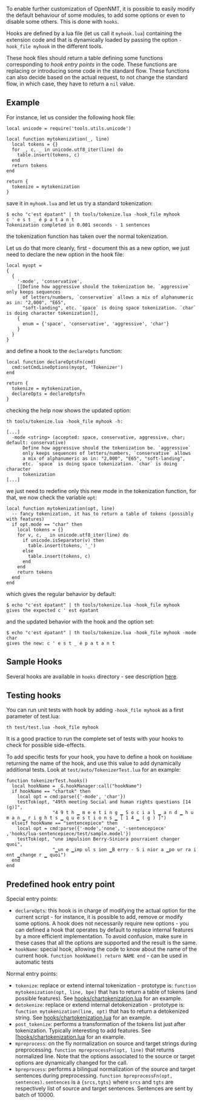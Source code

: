 To enable further customization of OpenNMT, it is possible to easily modify the default behaviour of some modules, to add some options or even to disable some others. This is done with `hooks`.

Hooks are defined by a lua file (let us call it `myhook.lua`) containing the extension code and that is dynamically loaded by passing the option `-hook_file myhook` in the different tools.

These hook files should return a table defining some functions corresponding to *hook entry points* in the code. These functions are replacing or introducing some code in the standard flow. These functions can also decide based on the actual request, to not change the standard flow, in which case, they have to return a `nil` value.

## Example

For instance, let us consider the following hook file:

```
local unicode = require('tools.utils.unicode')

local function mytokenization(_, line)
  local tokens = {}
  for _, c, _ in unicode.utf8_iter(line) do
    table.insert(tokens, c)
  end
  return tokens
end

return {
  tokenize = mytokenization
}
```

save it in `myhook.lua` and let us try a standard tokenization:

```
$ echo "c'est épatant" | th tools/tokenize.lua -hook_file myhook
c ' e s t _ é p a t a n t
Tokenization completed in 0.001 seconds - 1 sentences
```

the tokenization function has taken over the normal tokenization.

Let us do that more cleanly, first - document this as a new option, we just need to declare the new option in the hook file:

```
local myopt =
{
  {
    '-mode', 'conservative',
    [[Define how aggressive should the tokenization be. `aggressive` only keeps sequences
      of letters/numbers, `conservative` allows a mix of alphanumeric as in: "2,000", "E65",
      "soft-landing", etc. `space` is doing space tokenization. `char` is doing character tokenization]],
    {
      enum = {'space', 'conservative', 'aggressive', 'char'}
    }
  }
}
```

and define a hook to the `declareOpts` function:

```
local function declareOptsFn(cmd)
  cmd:setCmdLineOptions(myopt, 'Tokenizer')
end

return {
  tokenize = mytokenization,
  declareOpts = declareOptsFn
}
```

checking the help now shows the updated option:

```
th tools/tokenize.lua -hook_file myhook -h:

[...]
  -mode <string> (accepted: space, conservative, aggressive, char; default: conservative)
      Define how aggressive should the tokenization be. `aggressive` 
      only keeps sequences of letters/numbers, `conservative` allows 
      a mix of alphanumeric as in: "2,000", "E65", "soft-landing", 
      etc. `space` is doing space tokenization. `char` is doing character 
      tokenization
[...]
```

we just need to redefine only this new mode in the tokenization function, for that, we now check the variable `opt`:

```
local function mytokenization(opt, line)
  -- fancy tokenization, it has to return a table of tokens (possibly with features)
  if opt.mode == "char" then
    local tokens = {}
    for v, c, _ in unicode.utf8_iter(line) do
      if unicode.isSeparator(v) then
        table.insert(tokens, '_')
      else
        table.insert(tokens, c)
      end
    end
    return tokens
  end
end
```

which gives the regular behavior by default:

```
$ echo "c'est épatant" | th tools/tokenize.lua -hook_file myhook
gives the expected c ' est épatant
```

and the updated behavior with the hook and the option set:

```
$ echo "c'est épatant" | th tools/tokenize.lua -hook_file myhook -mode char
gives the new: c ' e s t _ é p a t a n t
```

## Sample Hooks

Several hooks are available in `hooks` directory - see description [here](https://github.com/OpenNMT/OpenNMT/blob/master/hooks/README.md).

## Testing hooks

You can run unit tests with hook by adding `-hook_file myhook` as a first parameter of test.lua:

```
th test/test.lua -hook_file myhook
```

It is a good practice to run the complete set of tests with your hooks to check for possible side-effects.

To add specific tests for your hook, you have to define a hook on `hookName` returning the name of the hook, and use this value to add dynamically additional tests. Look at `test/auto/TokenizerTest.lua` for an example:

```
function tokenizerTest.hooks()
  local hookName = _G.hookManager:call("hookName")
  if hookName == "chartok" then
    local opt = cmd:parse({'-mode', 'char'})
    testTok(opt, "49th meeting Social and human rights questions [14 (g)]", 
                 "4 9 t h ▁ m e e t i n g ▁ S o c i a l ▁ a n d ▁ h u m a n ▁ r i g h t s ▁ q u e s t i o n s ▁ [ 1 4 ▁ ( g ) ]")
  elseif hookName == "sentencepiece" then
    local opt = cmd:parse({'-mode','none', '-sentencepiece' ,'hooks/lua-sentencepiece/test/sample.model'})
    testTok(opt, "une impulsion Berry-Siniora pourraient changer quoi", 
                 "▁un e ▁imp ul s ion ▁B erry - S i nior a ▁po ur ra i ent ▁change r ▁ quoi")
  end
end
``` 

## Predefined hook entry point

Special entry points:

* `declareOpts`: this hook is in charge of modifying the actual option for the current script - for instance, it is possible to add, remove or modify some options. A hook does not necessarily require new options - you can defined a hook that operates by default to replace internal features by a more efficient implementation. To avoid confusion, make sure in these cases that all the options are supported and the result is the same.
* `hookName`: special hook, allowing the code to know about the name of the current hook. `function hookName() return NAME end` - can be used in automatic tests

Normal entry points:

* `tokenize`: replace or extend internal tokenization - prototype is: `function mytokenization(opt, line, bpe)` that has to return a table of tokens (and possible features). See [hooks/chartokenization.lua](https://github.com/OpenNMT/OpenNMT/blob/master/hooks/chartokenization.lua) for an example.
* `detokenize`: replace or extend internal detokenization - prototype is: `function mytokenization(line, opt)` that has to return a detokenized string. See [hooks/chartokenization.lua](https://github.com/OpenNMT/OpenNMT/blob/master/hooks/chartokenization.lua) for an example.
* `post_tokenize`: performs a transformation of the tokens list just after tokenization. Typically interesting to add features. See [[hooks/chartokenization.lua](https://github.com/OpenNMT/OpenNMT/blob/master/hooks/treetagger-tag.lua) for an example.
* `mpreprocess`: on the fly normalization on source and target strings during preprocessing. `function mpreprocessFn(opt, line)` that returns normalized line. Note that the options associated to the source or target options are dynamically changed for the call.
* `bpreprocess`: performs a bilingual normalization of the source and target sentences during preprocessing. `function bpreprocessFn(opt, sentences)`. `sentences` is a `{srcs,tgts}` where `srcs` and `tgts` are respectively list of source and target sentences. Sentences are sent by batch of 10000.
